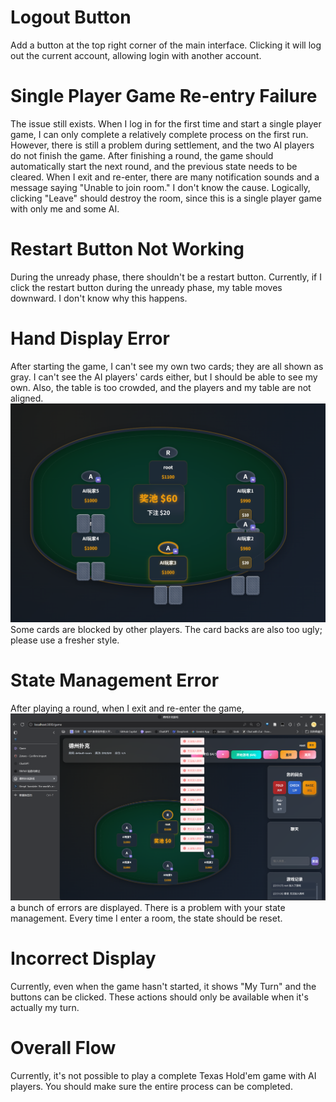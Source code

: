 # Logout Button
Add a button at the top right corner of the main interface. Clicking it will log out the current account, allowing login with another account.

# Single Player Game Re-entry Failure
The issue still exists. When I log in for the first time and start a single player game, I can only complete a relatively complete process on the first run. However, there is still a problem during settlement, and the two AI players do not finish the game. After finishing a round, the game should automatically start the next round, and the previous state needs to be cleared.
When I exit and re-enter, there are many notification sounds and a message saying "Unable to join room." I don't know the cause. Logically, clicking "Leave" should destroy the room, since this is a single player game with only me and some AI.

# Restart Button Not Working
During the unready phase, there shouldn't be a restart button. Currently, if I click the restart button during the unready phase, my table moves downward. I don't know why this happens.

# Hand Display Error
After starting the game, I can't see my own two cards; they are all shown as gray. I can't see the AI players' cards either, but I should be able to see my own. Also, the table is too crowded, and the players and my table are not aligned. ![alt text](image.png) Some cards are blocked by other players. The card backs are also too ugly; please use a fresher style.

# State Management Error
After playing a round, when I exit and re-enter the game, ![alt text](image-1.png) a bunch of errors are displayed. There is a problem with your state management. Every time I enter a room, the state should be reset.

# Incorrect Display
Currently, even when the game hasn't started, it shows "My Turn" and the buttons can be clicked. These actions should only be available when it's actually my turn.

# Overall Flow
Currently, it's not possible to play a complete Texas Hold'em game with AI players. You should make sure the entire process can be completed.
